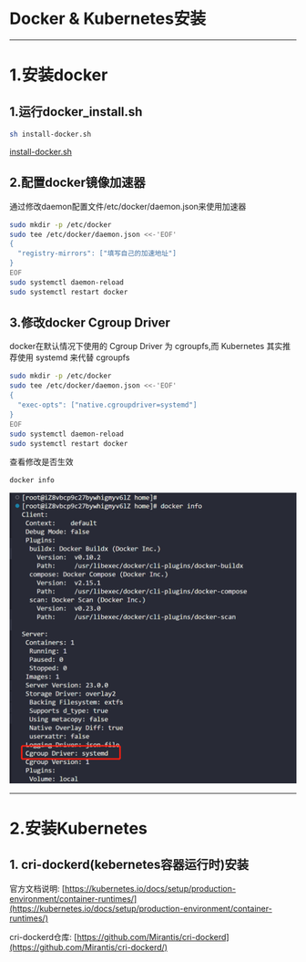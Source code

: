 # Docker & Kubernetes安装

---

# 1.安装docker

## 1.运行docker_install.sh

```bash
sh install-docker.sh
```

[install-docker.sh](install_file/docker/install-docker.sh)

## 2.配置docker镜像加速器

通过修改daemon配置文件/etc/docker/daemon.json来使用加速器

```bash
sudo mkdir -p /etc/docker
sudo tee /etc/docker/daemon.json <<-'EOF'
{
  "registry-mirrors": ["填写自己的加速地址"]
}
EOF
sudo systemctl daemon-reload
sudo systemctl restart docker
```

## 3.修改docker Cgroup Driver

docker在默认情况下使用的 Cgroup Driver 为 cgroupfs,而 Kubernetes 其实推荐使用 systemd 来代替 cgroupfs

```bash
sudo mkdir -p /etc/docker
sudo tee /etc/docker/daemon.json <<-'EOF'
{
  "exec-opts": ["native.cgroupdriver=systemd"]
}
EOF
sudo systemctl daemon-reload
sudo systemctl restart docker
```

查看修改是否生效

```bash
docker info
```

![1676120753638](image/install/1676120753638.png)

---

# 2.安装Kubernetes

## 1. cri-dockerd(kebernetes容器运行时)安装

官方文档说明: [https://kubernetes.io/docs/setup/production-environment/container-runtimes/](https://kubernetes.io/docs/setup/production-environment/container-runtimes/)

cri-dockerd仓库: [https://github.com/Mirantis/cri-dockerd](https://github.com/Mirantis/cri-dockerd/)
